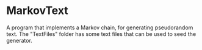# MarkovText
A program that implements a Markov chain, for generating pseudorandom text. The "TextFiles" folder has some text files that can be used to seed the generator.
